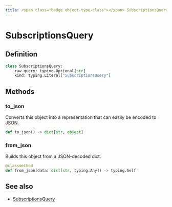 ```yaml
---
title: <span class="badge object-type-class"></span> SubscriptionsQuery
---
```

# <span class="badge object-type-class"></span> SubscriptionsQuery

## Definition

```python
class SubscriptionsQuery:
    raw_query: typing.Optional[str]
    kind: typing.Literal["SubscriptionsQuery"]
```
## Methods

### <span class="badge object-method"></span> to_json

Converts this object into a representation that can easily be encoded to JSON.

```python
def to_json() -> dict[str, object]
```

### <span class="badge object-method"></span> from_json

Builds this object from a JSON-decoded dict.

```python
@classmethod
def from_json(data: dict[str, typing.Any]) -> typing.Self
```

## See also

 * <span class="badge builder"></span> [SubscriptionsQuery](./builder-SubscriptionsQuery.md)
